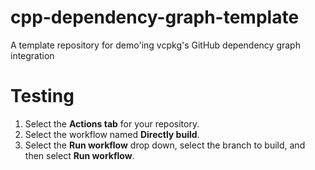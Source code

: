 # cpp-dependency-graph-template
A template repository for demo'ing vcpkg's GitHub dependency graph integration

# Testing

1. Select the __Actions tab__ for your repository.
2. Select the workflow named __Directly build__.
3. Select the __Run workflow__ drop down, select the branch to build, and then select __Run workflow__.